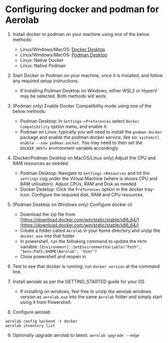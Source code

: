 # Configuring docker and podman for Aerolab

1. Install docker or podman on your machine using one of the below methods:
   * Linux/Windows/MacOS: [Docker Desktop](https://www.docker.com/products/docker-desktop/)
   * Linux/Windows/MacOS: [Podman Desktop](https://podman-desktop.io/downloads/)
   * Linux: Native Docker
   * Linux: Native Podman

2. Start Docker or Podman on your machine, once it is installed, and follow any required setup instructions.
   * If installing Podman Desktop on Windows, either WSL2 or HyperV may be selected. Both methods will work.

3. (Podman only) Enable Docker Compatibility mode using one of the below methods:
   * Podman Desktop: In `Settings->Preferences` select `Docker Compatibility` option menu, and enable it.
   * Podman on Linux: typically you will need to install the `podman-docker` package and enable the podman docker service, like so: `systemctl enable --now podman.socket`. You may need to then set the `DOCKER_HOST=` environment variable accordingly

4. (Docker/Podman Desktop on MacOS/Linux only) Adjust the CPU and RAM resources as needed:
   * Podman Desktop: Navigate to `Settings->Resources` and hit the `settings` cog under the Virtual Machine (where is shows CPU and RAM utilisation). Adjust CPUs, RAM and Disk as needed
   * Docker Desktop: Click the `Preferences` option in the docker tray-icon. Configure the required disk, RAM and CPU resources.

5. (Podman Desktop on Windows only) Configure docker cli
   * Download the zip file from [https://download.docker.com/win/static/stable/x86_64/](https://download.docker.com/win/static/stable/x86_64/)
   * Create a folder called `Aerolab` in your home directory and unzip the `docker.exe` into that folder
   * In powershell, run the following command to update the `PATH` variable: `[Environment]::SetEnvironmentVariable("Path", "$env:Path;$HOME\Aerolab", "User")`
   * Close powershell and reopen in

6. Test to see that docker is running: run `docker version` at the command line.

7. Install aerolab as per the GETTING_STARTED guide for your OS
   * If installing on windows, feel free to unzip the aerolab windows version as `aerolab.exe` into the same `Aerolab` folder and simply start using it from Powershell.

8. Configure aerolab

```
aerolab config backend -t docker
aerolab inventory list
```

9. Optionally upgrade aerolab to latest: `aerolab upgrade --edge`
